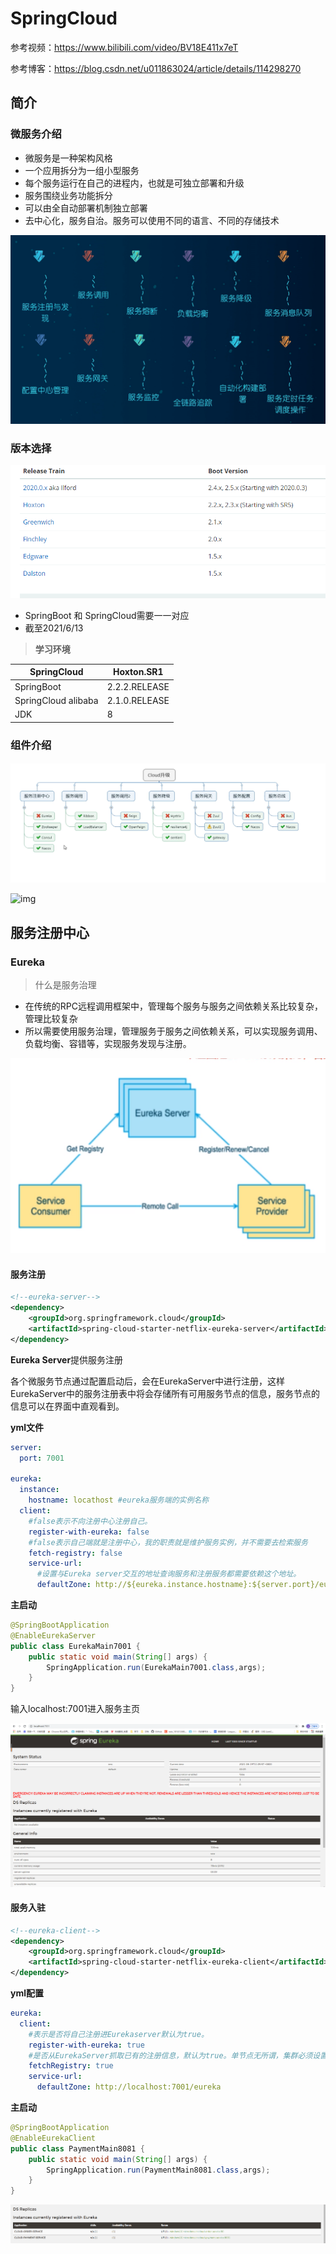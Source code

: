 



# SpringCloud

参考视频：https://www.bilibili.com/video/BV18E411x7eT

参考博客：https://blog.csdn.net/u011863024/article/details/114298270



## 简介

### 微服务介绍

- 微服务是一种架构风格
- 一个应用拆分为一组小型服务
- 每个服务运行在自己的进程内，也就是可独立部署和升级
- 服务围绕业务功能拆分
- 可以由全自动部署机制独立部署
- 去中心化，服务自治。服务可以使用不同的语言、不同的存储技术

![image-20210613102403469](img\1.png)



### 版本选择 

![image-20210613102712321](img\2.png)

- SpringBoot 和 SpringCloud需要一一对应
- 截至2021/6/13

> **学习环境**

| SpringCloud         | Hoxton.SR1    |
| ------------------- | ------------- |
| SpringBoot          | 2.2.2.RELEASE |
| SpringCloud alibaba | 2.1.0.RELEASE |
| JDK                 | 8             |







### 组件介绍

![image-20210613104829472](img\3.png)

![img](https://img-blog.csdnimg.cn/img_convert/b39a21012bed11a837c1edff840e5024.png)





## 服务注册中心

### Eureka

> 什么是服务治理

- 在传统的RPC远程调用框架中，管理每个服务与服务之间依赖关系比较复杂，管理比较复杂
- 所以需要使用服务治理，管理服务于服务之间依赖关系，可以实现服务调用、负载均衡、容错等，实现服务发现与注册。

![image-20210616173847533](img\4.png)



#### 服务注册

```xml
<!--eureka-server-->
<dependency>
    <groupId>org.springframework.cloud</groupId>
    <artifactId>spring-cloud-starter-netflix-eureka-server</artifactId>
</dependency>
```

**Eureka Server**提供服务注册

各个微服务节点通过配置启动后，会在EurekaServer中进行注册，这样EurekaServer中的服务注册表中将会存储所有可用服务节点的信息，服务节点的信息可以在界面中直观看到。



**yml文件**

```yaml
server:
  port: 7001

eureka:
  instance:
    hostname: locathost #eureka服务端的实例名称
  client:
    #false表示不向注册中心注册自己。
    register-with-eureka: false
    #false表示自己端就是注册中心，我的职责就是维护服务实例，并不需要去检索服务
    fetch-registry: false
    service-url:
      #设置与Eureka server交互的地址查询服务和注册服务都需要依赖这个地址。
      defaultZone: http://${eureka.instance.hostname}:${server.port}/eureka/
```

**主启动**

```java
@SpringBootApplication
@EnableEurekaServer
public class EurekaMain7001 {
    public static void main(String[] args) {
        SpringApplication.run(EurekaMain7001.class,args);
    }
}
```

输入localhost:7001进入服务主页

![image-20210619110719611](img\5.png)



#### 服务入驻

```xml
<!--eureka-client-->
<dependency>
    <groupId>org.springframework.cloud</groupId>
    <artifactId>spring-cloud-starter-netflix-eureka-client</artifactId>
</dependency>
```

**yml配置**

```yaml
eureka:
  client:
    #表示是否将自己注册进Eurekaserver默认为true。
    register-with-eureka: true
    #是否从EurekaServer抓取已有的注册信息，默认为true。单节点无所谓，集群必须设置为true才能配合ribbon使用负载均衡
    fetchRegistry: true
    service-url:
      defaultZone: http://localhost:7001/eureka
```

**主启动**

```java
@SpringBootApplication
@EnableEurekaClient
public class PaymentMain8081 {
    public static void main(String[] args) {
        SpringApplication.run(PaymentMain8081.class,args);
    }
}
```

![image-20210619115526709](img\6.png)

